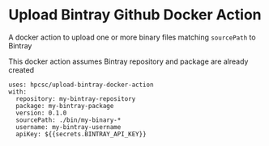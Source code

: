 # Upload Bintray Github Docker Action

A docker action to upload one or more binary files matching `sourcePath` to Bintray

This docker action assumes Bintray repository and package are already created

```
uses: hpcsc/upload-bintray-docker-action
with:
  repository: my-bintray-repository
  package: my-bintray-package
  version: 0.1.0
  sourcePath: ./bin/my-binary-*
  username: my-bintray-username
  apiKey: ${{secrets.BINTRAY_API_KEY}}
```
